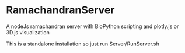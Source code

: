 # RamachandranServer
A nodeJs ramachandran server with BioPython scripting and plotly.js or 3D.js visualization

This is a standalone installation so just run Server/RunServer.sh
